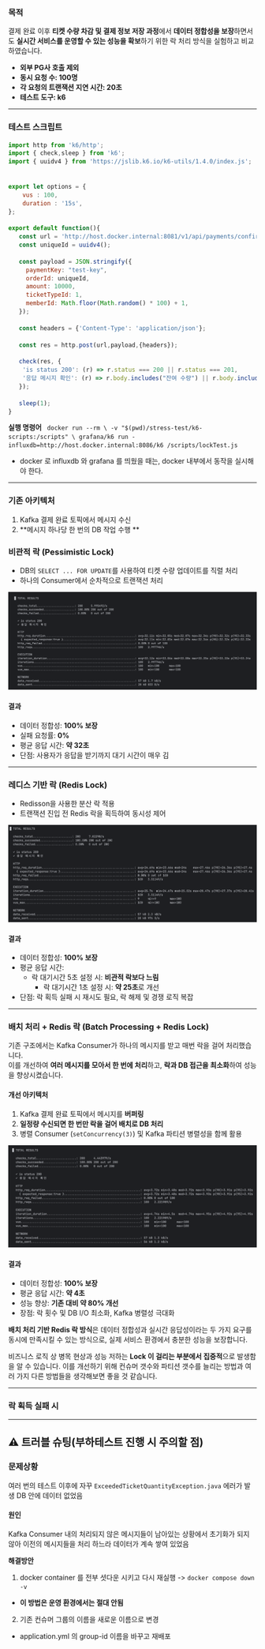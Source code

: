 ###  목적  
  
결제 완료 이후 **티켓 수량 차감 및 결제 정보 저장 과정**에서 **데이터 정합성을 보장**하면서도 **실시간 서비스를 운영할 수 있는 성능을 확보**하기 위한 락 처리 방식을 실험하고 비교하였습니다.  
  
- **외부 PG사 호출 제외**  
- **동시 요청 수: 100명**  
- **각 요청의 트랜잭션 지연 시간: 20초**  
- **테스트 도구: k6**  
  
---

### 테스트 스크립트

```javascript
import http from 'k6/http';  
import { check,sleep } from 'k6';  
import { uuidv4 } from 'https://jslib.k6.io/k6-utils/1.4.0/index.js';  // UUID 라이브러리  
  
  
export let options = {  
    vus : 100,  
    duration : '15s',  
};  
  
export default function(){  
   const url = 'http://host.docker.internal:8081/v1/api/payments/confirm'  
   const uniqueId = uuidv4();  
  
   const payload = JSON.stringify({  
     paymentKey: "test-key",  
     orderId: uniqueId,  
     amount: 10000,  
     ticketTypeId: 1,  
     memberId: Math.floor(Math.random() * 100) + 1,  
   });  
  
   const headers = {'Content-Type': 'application/json'};  
  
   const res = http.post(url,payload,{headers});  
  
   check(res, {  
    'is status 200': (r) => r.status === 200 || r.status === 201,  
    '응답 메시지 확인': (r) => r.body.includes("잔여 수량") || r.body.includes("성공"),  
   });  
  
   sleep(1);  
}
```

 **실행 명령어**
 ` docker run --rm \ -v "$(pwd)/stress-test/k6-scripts:/scripts" \ grafana/k6 run - influxdb=http://host.docker.internal:8086/k6 /scripts/lockTest.js` 
 
 - docker 로 influxdb 와 grafana 를 띄웠을 때는, docker 내부에서 동작을 실시해야 한다.
 
___
### 기존 아키텍처  
  
1. Kafka 결제 완료 토픽에서 메시지 수신  
2. **메시지 하나당 한 번의 DB 작업 수행 **
  
###  비관적 락 (Pessimistic Lock)  
  
- DB의 `SELECT ... FOR UPDATE`를 사용하여 티켓 수량 업데이트를 직렬 처리  
- 하나의 Consumer에서 순차적으로 트랜잭션 처리

![사진](./image/pessimisticlock.png)

####  결과  
- 데이터 정합성: **100% 보장**  
- 실패 요청률: **0%**  
- 평균 응답 시간: **약 32초**  
- 단점: 사용자가 응답을 받기까지 대기 시간이 매우 김  
  
---  
  
###  레디스 기반 락 (Redis Lock)  
  
- Redisson을 사용한 분산 락 적용  
- 트랜잭션 진입 전 Redis 락을 획득하여 동시성 제어

![사진](./image/redisLock.png)
####  결과  
- 데이터 정합성: **100% 보장**  
- 평균 응답 시간:  
  - 락 대기시간 5초 설정 시: **비관적 락보다 느림**  
    - 락 대기시간 1초 설정 시: **약 25초**로 개선  
- 단점: 락 획득 실패 시 재시도 필요, 락 해제 및 경쟁 로직 복잡  
  
---  
  
###  배치 처리 + Redis 락 (Batch Processing + Redis Lock)  
  
기존 구조에서는 Kafka Consumer가 하나의 메시지를 받고 매번 락을 걸어 처리했습니다.    
이를 개선하여 **여러 메시지를 모아서 한 번에 처리**하고, **락과 DB 접근을 최소화**하여 성능을 향상시켰습니다.  
  
####  개선 아키텍처  
  
1. Kafka 결제 완료 토픽에서 메시지를 **버퍼링**  
2. **일정량 수신되면 한 번만 락을 걸어 배치로 DB 처리**  
3. 병렬 Consumer (`setConcurrency(3)`) 및 Kafka 파티션 병렬성을 함께 활용

![사진](./image/fixedRedisLock.png)
####  결과  
- 데이터 정합성: **100% 보장**  
- 평균 응답 시간: **약 4초**  
- 성능 향상: **기존 대비 약 80% 개선**  
- 장점: 락 횟수 및 DB I/O 최소화, Kafka 병렬성 극대화  
  
**배치 처리 기반 Redis 락 방식**은 데이터 정합성과 실시간 응답성이라는 두 가지 요구를 동시에 만족시킬 수 있는 방식으로, 실제 서비스 환경에서 충분한 성능을 보장합니다.

비즈니스 로직 상 병목 현상과 성능 저하는 **Lock 이 걸리는 부분에서 집중적**으로 발생함을 알 수 있습니다.
이를 개선하기 위해 컨슈머 갯수와 파티션 갯수를 늘리는 방법과 여러 가지 다른 방법들을 생각해보면 좋을 것 같습니다.

___

### 락 획득 실패 시 



___
## ⚠️ 트러블 슈팅(부하테스트 진행 시 주의할 점)

### 문제상황
여러 번의 테스트 이후에 자꾸 `ExceededTicketQuantityException.java` 에러가 발생
DB 안에 데이터 없었음
#### 원인
Kafka Consumer 내의 처리되지 않은 메시지들이 남아있는 상황에서 초기화가 되지 않아 이전의 메시지들을 처리 하느라 데이터가 계속 쌓여 있었음

**해결방안**
1. docker container 를 전부 셧다운 시키고 다시 재실행
	-> `docker compose down -v`

- **이 방법은 운영 환경에서는 절대 안됨**

2. 기존 컨슈머 그룹의 이름을 새로운 이름으로 변경
- application.yml 의 group-id 이름을 바꾸고 재배포

